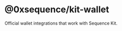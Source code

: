 @0xsequence/kit-wallet
==========================

Official wallet integrations that work with Sequence Kit.